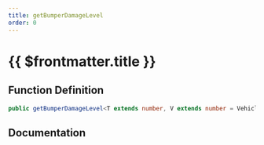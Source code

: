 ```yaml
---
title: getBumperDamageLevel
order: 0
---
```


# {{ $frontmatter.title }}

## Function Definition

```ts
public getBumperDamageLevel<T extends number, V extends number = VehicleBumperDamage>(bumperId: T): V;
```

## Documentation

<!--@include: ./parts/getBumperDamageLevel.md-->
